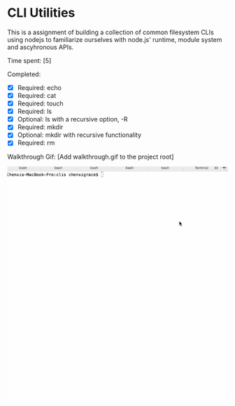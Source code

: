 # CLI Utilities

This is a assignment of building a collection of common filesystem CLIs using nodejs to familiarize ourselves with node.js' runtime, module system and ascyhronous APIs.

Time spent: [5]

Completed:

* [x] Required: echo 
* [x] Required: cat
* [x] Required: touch
* [x] Required: ls
* [x] Optional: ls with a recursive option, -R
* [x] Required: mkdir
* [x] Optional: mkdir with recursive functionality
* [x] Required: rm 

Walkthrough Gif:
[Add walkthrough.gif to the project root]

![Video Walkthrough](walkthrough.gif)

